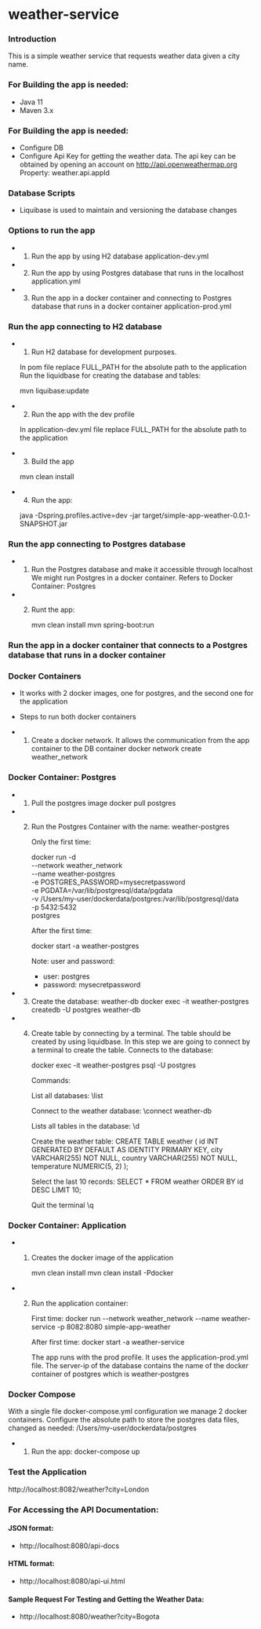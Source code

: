 # weather-service

### Introduction

This is a simple weather service that requests weather data given a city name.

### For Building the app is needed:

-   Java 11
-   Maven 3.x

### For Building the app is needed:

- Configure DB
- Configure Api Key for getting the weather data.
  The api key can be obtained by opening an account on http://api.openweathermap.org
  Property: 
  weather.api.appId

### Database Scripts

-   Liquibase is used to maintain and versioning the database changes

### Options to run the app

-   1.  Run the app by using H2 database
        application-dev.yml
-   2.  Run the app by using Postgres database that runs in the localhost
        application.yml
-   3.  Run the app in a docker container and connecting to Postgres database that runs in a docker container
        application-prod.yml

### Run the app connecting to H2 database

-    1.  Run H2 database for development purposes.
        
        In pom file replace FULL_PATH for the absolute path to the application
        Run the liquidbase for creating the database and tables:

        mvn liquibase:update
        
-    2.  Run the app with the dev profile

        In application-dev.yml file replace FULL_PATH for the absolute path to the application
    
-    3.  Build the app

        mvn clean install
    
-    4.  Run the app:

        java -Dspring.profiles.active=dev -jar target/simple-app-weather-0.0.1-SNAPSHOT.jar


### Run the app connecting to Postgres database

-   1.  Run the Postgres database and make it accessible through localhost
        We might run Postgres in a docker container. 
        Refers to Docker Container: Postgres
        
-   2.  Runt the app:

        mvn clean install
        mvn spring-boot:run


### Run the app in a docker container that connects to a Postgres database that runs in a docker container


### Docker Containers

-   It works with 2 docker images, one for postgres, and the second one for the application

-   Steps to run both docker containers

-   1.  Create a docker network. It allows the communication from the app container to the DB container
        docker network create weather_network

### Docker Container: Postgres

-   1.  Pull the postgres image
        docker pull postgres
-   2.  Run the Postgres Container with the name: weather-postgres
        
        Only the first time:
        
        docker run -d \
        --network weather_network \
        --name weather-postgres \
        -e POSTGRES_PASSWORD=mysecretpassword \
        -e PGDATA=/var/lib/postgresql/data/pgdata \
        -v /Users/my-user/dockerdata/postgres:/var/lib/postgresql/data \
        -p 5432:5432 \
        postgres
        
        After the first time:

        docker start -a weather-postgres
        
        Note: user and password:
        -   user: postgres
        -   password: mysecretpassword

-   3.  Create the database: weather-db
        docker exec -it weather-postgres createdb -U postgres weather-db
-   4.  Create table by connecting by a terminal.
        The table should be created by using liquidbase.
        In this step we are going to connect by a terminal to create the table.
        Connects to the database:
        
        docker exec -it weather-postgres psql -U postgres
    
        Commands:
        
        List all databases:
        \list
        
        Connect to the weather database:
        \connect weather-db
        
        Lists all tables in the database:
        \d
        
        Create the weather table:
        CREATE TABLE weather ( id INT GENERATED BY DEFAULT AS IDENTITY PRIMARY KEY, city VARCHAR(255) NOT NULL, country VARCHAR(255) NOT NULL, temperature NUMERIC(5, 2) );
        
        Select the last 10 records:
        SELECT * FROM weather ORDER BY id DESC LIMIT 10;
        
        Quit the terminal
        \q
        
### Docker Container: Application

-   1.  Creates the docker image of the application

        mvn clean install
        mvn clean install -Pdocker

-   2.  Run the application container:
        
        First time:
        docker run --network weather_network --name weather-service -p 8082:8080 simple-app-weather
        
        After first time:
        docker start -a weather-service
        
        The app runs with the prod profile. It uses the application-prod.yml file.
        The server-ip of the database contains the name of the docker container of postgres which is weather-postgres
        
### Docker Compose

With a single file docker-compose.yml configuration we manage 2 docker containers.
Configure the absolute path to store the postgres data files, changed as needed:
/Users/my-user/dockerdata/postgres

-   1.  Run the app:
        docker-compose up


### Test the Application

http://localhost:8082/weather?city=London
        
        
### For Accessing the API Documentation:

#### JSON format:

-   http://localhost:8080/api-docs

#### HTML format:

-   http://localhost:8080/api-ui.html

#### Sample Request For Testing and Getting the Weather Data:

-   http://localhost:8080/weather?city=Bogota
